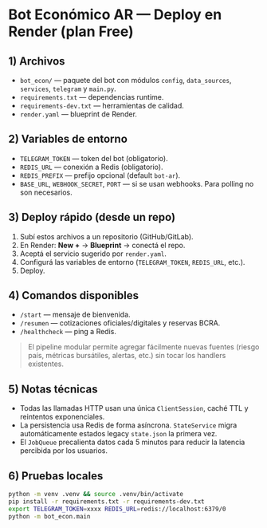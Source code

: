# Bot Económico AR — Deploy en Render (plan Free)

## 1) Archivos
- `bot_econ/` — paquete del bot con módulos `config`, `data_sources`, `services`, `telegram` y `main.py`.
- `requirements.txt` — dependencias runtime.
- `requirements-dev.txt` — herramientas de calidad.
- `render.yaml` — blueprint de Render.

## 2) Variables de entorno
- `TELEGRAM_TOKEN` — token del bot (obligatorio).
- `REDIS_URL` — conexión a Redis (obligatorio).
- `REDIS_PREFIX` — prefijo opcional (default `bot-ar`).
- `BASE_URL`, `WEBHOOK_SECRET`, `PORT` — si se usan webhooks. Para polling no son necesarios.

## 3) Deploy rápido (desde un repo)
1. Subí estos archivos a un repositorio (GitHub/GitLab).
2. En Render: **New +** → **Blueprint** → conectá el repo.
3. Aceptá el servicio sugerido por `render.yaml`.
4. Configurá las variables de entorno (`TELEGRAM_TOKEN`, `REDIS_URL`, etc.).
5. Deploy.

## 4) Comandos disponibles
- `/start` — mensaje de bienvenida.
- `/resumen` — cotizaciones oficiales/digitales y reservas BCRA.
- `/healthcheck` — ping a Redis.

> El pipeline modular permite agregar fácilmente nuevas fuentes (riesgo país, métricas bursátiles, alertas, etc.) sin tocar los handlers existentes.

## 5) Notas técnicas
- Todas las llamadas HTTP usan una única `ClientSession`, caché TTL y reintentos exponenciales.
- La persistencia usa Redis de forma asíncrona. `StateService` migra automáticamente estados legacy `state.json` la primera vez.
- El `JobQueue` precalienta datos cada 5 minutos para reducir la latencia percibida por los usuarios.

## 6) Pruebas locales
```bash
python -m venv .venv && source .venv/bin/activate
pip install -r requirements.txt -r requirements-dev.txt
export TELEGRAM_TOKEN=xxxx REDIS_URL=redis://localhost:6379/0
python -m bot_econ.main
```
